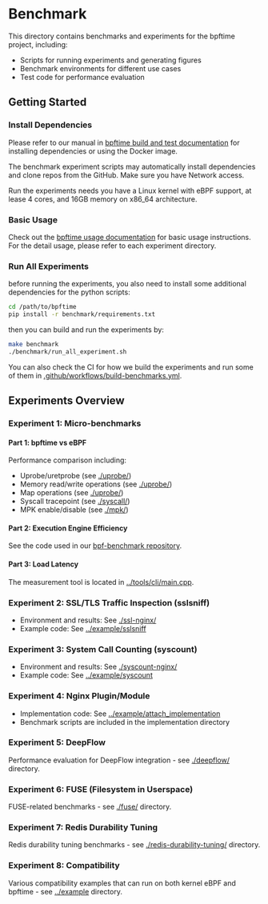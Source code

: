 # Benchmark

This directory contains benchmarks and experiments for the bpftime project, including:

- Scripts for running experiments and generating figures
- Benchmark environments for different use cases
- Test code for performance evaluation

## Getting Started

### Install Dependencies

Please refer to our manual in [bpftime build and test documentation](https://eunomia.dev/bpftime/documents/build-and-test/)
for installing dependencies or using the Docker image.

The benchmark experiment scripts may automatically install dependencies
and clone repos from the GitHub. Make sure you have Network access.

Run the experiments needs you have a Linux kernel with eBPF support, at lease 4 cores,
and 16GB memory on x86_64 architecture.

### Basic Usage

Check out the [bpftime usage documentation](https://eunomia.dev/bpftime/documents/usage/)
for basic usage instructions. For the detail usage, please refer to each experiment directory.

### Run All Experiments

before running the experiments, you also need to install some additional dependencies for the python scripts:

```sh
cd /path/to/bpftime
pip install -r benchmark/requirements.txt
```

then you can build and run the experiments by:

```sh
make benchmark
./benchmark/run_all_experiment.sh
```

You can also check the CI for how we build the experiments and run some of them in [.github/workflows/build-benchmarks.yml](../.github/workflows/benchmarks.yml).

## Experiments Overview

### Experiment 1: Micro-benchmarks

#### Part 1: bpftime vs eBPF

Performance comparison including:

- Uprobe/uretprobe (see [./uprobe/](./uprobe/))
- Memory read/write operations (see [./uprobe/](./uprobe/))
- Map operations (see [./uprobe/](./uprobe/))
- Syscall tracepoint (see [./syscall/](./syscall/))
- MPK enable/disable (see [./mpk/](./mpk/))

#### Part 2: Execution Engine Efficiency

See the code used in our [bpf-benchmark repository](https://github.com/eunomia-bpf/bpf-benchmark).

#### Part 3: Load Latency

The measurement tool is located in [../tools/cli/main.cpp](../tools/cli/main.cpp).

### Experiment 2: SSL/TLS Traffic Inspection (sslsniff)

- Environment and results: See [./ssl-nginx/](./ssl-nginx/)
- Example code: See [../example/sslsniff](../example/sslsniff)

### Experiment 3: System Call Counting (syscount)

- Environment and results: See [./syscount-nginx/](./syscount-nginx/)
- Example code: See [../example/syscount](../example/syscount)

### Experiment 4: Nginx Plugin/Module

- Implementation code: See [../example/attach_implementation](../example/attach_implementation)
- Benchmark scripts are included in the implementation directory

### Experiment 5: DeepFlow

Performance evaluation for DeepFlow integration - see [./deepflow/](./deepflow/) directory.

### Experiment 6: FUSE (Filesystem in Userspace)

FUSE-related benchmarks - see [./fuse/](./fuse/) directory.

### Experiment 7: Redis Durability Tuning

Redis durability tuning benchmarks - see [./redis-durability-tuning/](./redis-durability-tuning/) directory.

### Experiment 8: Compatibility

Various compatibility examples that can run on both kernel eBPF and bpftime - see [../example](../example) directory.
